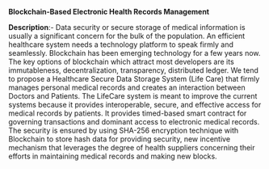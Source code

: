 **Blockchain-Based Electronic Health Records Management**

**Description**:-
Data security or secure storage of medical information is usually a significant concern for the bulk of the population. An efficient healthcare system needs a technology platform to speak firmly and seamlessly. Blockchain has been emerging technology for a few years now. The key options of blockchain which attract most developers are its immutableness, decentralization, transparency, distributed ledger. We tend to propose a Healthcare Secure Data Storage System (Life Care) that firmly manages personal medical records and creates an interaction between Doctors and Patients. The LifeCare system is meant to improve the current systems because it provides interoperable, secure, and effective access for medical records by patients. It provides timed-based smart contract for governing transactions and dominant access to electronic medical records. The security is ensured by using SHA-256 encryption technique with Blockchain to store hash data for providing security, new incentive mechanism that leverages the degree of health suppliers concerning their efforts in maintaining medical records and making new blocks.
